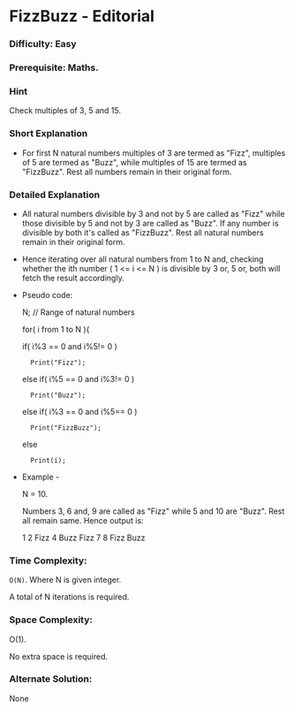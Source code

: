 # FizzBuzz - Editorial

### Difficulty:  Easy

### Prerequisite:  Maths.

### Hint

Check multiples of 3, 5 and 15.

### Short Explanation

* For first N natural numbers multiples of 3 are termed as "Fizz", multiples of 5 are termed as "Buzz", while multiples of 15 are termed as "FizzBuzz". Rest all numbers remain in their original form.

### Detailed Explanation

* All natural numbers divisible by 3 and not by 5 are called as "Fizz" while those divisible by 5 and not by 3 are called as "Buzz". If any number is divisible by both it's called as "FizzBuzz". Rest all natural numbers remain in their original form.

* Hence iterating over all natural numbers from 1 to N and, checking whether the ith number ( 1 <= i <= N ) is divisible by 3 or, 5 or, both will fetch the result accordingly.

* Pseudo code:
  
  N; // Range of natural numbers 
  
  for( i from 1 to N ){
  
     if( i%3 == 0 and i%5!= 0 )
       
        Print("Fizz");

     else if( i%5 == 0 and i%3!= 0 )
       
        Print("Buzz");

     else if( i%3 == 0 and i%5== 0 )
       
        Print("FizzBuzz");
  
     else
       
        Print(i);
 
* Example -
 
  N = 10.

  Numbers 3, 6 and, 9 are called as "Fizz" while 5 and 10 are "Buzz". Rest all remain same. Hence output is:
  
  1 2 Fizz 4 Buzz Fizz 7 8 Fizz Buzz

### Time Complexity:

`O(N)`. Where N is given integer.

A total of N iterations is required.

### Space Complexity:

O(1).

No extra space is required.

### Alternate Solution:

None

